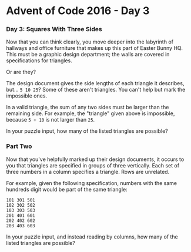 # Advent of Code 2016 - Day 3

### Day 3: Squares With Three Sides

Now that you can think clearly, you move deeper into the labyrinth of hallways and office furniture that makes up this
part of Easter Bunny HQ. This must be a graphic design department; the walls are covered in specifications for
triangles.

Or are they?

The design document gives the side lengths of each triangle it describes, but... ```5 10 25```? Some of these aren't
triangles. You can't help but mark the impossible ones.

In a valid triangle, the sum of any two sides must be larger than the remaining side. For example, the "triangle" given
above is impossible, because ```5 + 10``` is not larger than ```25```.

In your puzzle input, how many of the listed triangles are possible?

### Part Two

Now that you've helpfully marked up their design documents, it occurs to you that triangles are specified in groups of three vertically. Each set of three numbers in a column specifies a triangle. Rows are unrelated.

For example, given the following specification, numbers with the same hundreds digit would be part of the same triangle:

```
101 301 501
102 302 502
103 303 503
201 401 601
202 402 602
203 403 603
```

In your puzzle input, and instead reading by columns, how many of the listed triangles are possible?